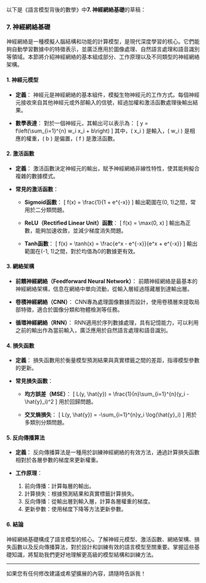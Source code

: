 以下是《語言模型背後的數學》中**7. 神經網絡基礎**的草稿：

### 7. 神經網絡基礎

神經網絡是一種模擬人腦結構和功能的計算模型，是現代深度學習的核心。它們能夠自動學習數據中的特徵表示，並廣泛應用於圖像處理、自然語言處理和語音識別等領域。本節將介紹神經網絡的基本組成部分、工作原理以及不同類型的神經網絡架構。

#### 1. 神經元模型

- **定義**：
  神經元是神經網絡的基本組件，模擬生物神經元的工作方式。每個神經元接收來自其他神經元或外部輸入的信號，經過加權和激活函數處理後輸出結果。

- **數學表達**：
  對於一個神經元，其輸出可以表示為：
  \[
  y = f\left(\sum_{i=1}^{n} w_i x_i + b\right)
  \]
  其中，\( x_i \) 是輸入，\( w_i \) 是相應的權重，\( b \) 是偏置，\( f \) 是激活函數。

#### 2. 激活函數

- **定義**：
  激活函數決定神經元的輸出，賦予神經網絡非線性特性，使其能夠擬合複雜的數據模式。

- **常見的激活函數**：
  - **Sigmoid函數**：
    \[
    f(x) = \frac{1}{1 + e^{-x}}
    \]
    輸出範圍在(0, 1)之間，常用於二分類問題。

  - **ReLU（Rectified Linear Unit）函數**：
    \[
    f(x) = \max(0, x)
    \]
    輸出為正數，能夠加速收斂，並減少梯度消失問題。

  - **Tanh函數**：
    \[
    f(x) = \tanh(x) = \frac{e^x - e^{-x}}{e^x + e^{-x}}
    \]
    輸出範圍在(-1, 1)之間，對於均值為0的數據更有效。

#### 3. 網絡架構

- **前饋神經網絡（Feedforward Neural Network）**：
  前饋神經網絡是最基本的神經網絡架構，信息在網絡中單向流動，從輸入層經過隱藏層到達輸出層。

- **卷積神經網絡（CNN）**：
  CNN專為處理圖像數據而設計，使用卷積層來提取局部特徵，適合於圖像分類和物體檢測等任務。

- **循環神經網絡（RNN）**：
  RNN適用於序列數據處理，具有記憶能力，可以利用之前的輸出作為當前輸入，廣泛應用於自然語言處理和語音識別。

#### 4. 損失函數

- **定義**：
  損失函數用於衡量模型預測結果與真實標籤之間的差距，指導模型參數的更新。

- **常見損失函數**：
  - **均方誤差（MSE）**：
    \[
    L(y, \hat{y}) = \frac{1}{n}\sum_{i=1}^{n}(y_i - \hat{y}_i)^2
    \]
    用於回歸問題。

  - **交叉熵損失**：
    \[
    L(y, \hat{y}) = -\sum_{i=1}^{n}y_i \log(\hat{y}_i)
    \]
    用於多類別分類問題。

#### 5. 反向傳播算法

- **定義**：
  反向傳播算法是一種用於訓練神經網絡的有效方法，通過計算損失函數相對於各層參數的梯度來更新權重。

- **工作原理**：
  1. 前向傳播：計算每層的輸出。
  2. 計算損失：根據預測結果和真實標籤計算損失。
  3. 反向傳播：從輸出層到輸入層，計算各層權重的梯度。
  4. 更新參數：使用梯度下降等方法更新參數。

#### 6. 結論

神經網絡基礎構成了語言模型的核心。了解神經元模型、激活函數、網絡架構、損失函數以及反向傳播算法，對於設計和訓練有效的語言模型至關重要。掌握這些基礎知識，將幫助我們更好地理解更高級的模型結構和訓練方法。

---

如果您有任何修改建議或希望擴展的內容，請隨時告訴我！